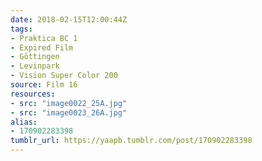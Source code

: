 ```yaml
---
date: 2018-02-15T12:00:44Z
tags:
- Praktica BC 1
- Expired Film
- Göttingen
- Levinpark
- Vision Super Color 200
source: Film 16
resources:
- src: "image0022_25A.jpg"
- src: "image0023_26A.jpg"
alias:
- 170902283398
tumblr_url: https://yaapb.tumblr.com/post/170902283398
---
```

